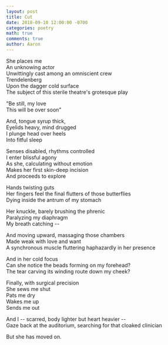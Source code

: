 ```yaml
---
layout: post
title: Cut
date: 2018-09-10 12:00:00 -0700
categories: poetry 
math: true
comments: true
author: Aaron
---
```

She places me  
An unknowing actor  
Unwittingly cast among an omniscient crew  
Trendelenberg  
Upon the dagger cold surface  
The subject of this sterile theatre's grotesque play

"Be still, my love  
This will be over soon"

And, tongue syrup thick,  
Eyelids heavy, mind drugged  
I plunge head over heels  
Into fitful sleep

Senses disabled, rhythms controlled  
I enter blissful agony  
As she, calculating without emotion  
Makes her first skin-deep incision  
And proceeds to explore

Hands twisting guts  
Her fingers feel the final flutters of those butterflies  
Dying inside the antrum of my stomach

Her knuckle, barely brushing the phrenic  
Paralyzing my diaphragm  
My breath catching --

And moving upward, massaging those chambers  
Made weak with love and want  
A synchronous muscle fluttering haphazardly in her presence

And in her cold focus  
Can she notice the beads forming on my forehead?  
The tear carving its winding route down my cheek? 

Finally, with surgical precision  
She sews me shut  
Pats me dry  
Wakes me up  
Sends me out

And I -- scarred, body lighter but heart heavier --  
Gaze back at the auditorium, searching for that cloaked clinician

But she has moved on.